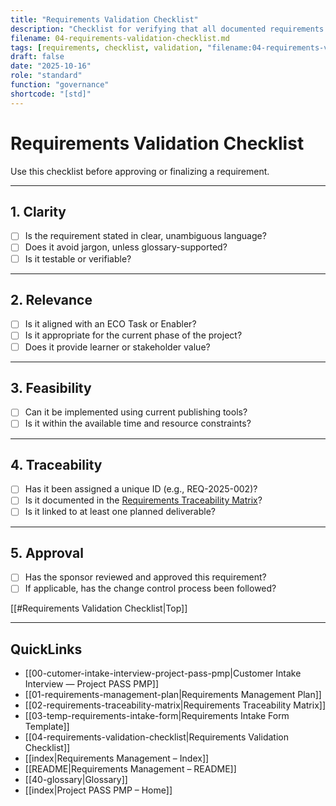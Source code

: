 ```yaml
---
title: "Requirements Validation Checklist"
description: "Checklist for verifying that all documented requirements are complete, feasible, testable, and aligned with project objectives."
filename: 04-requirements-validation-checklist.md
tags: [requirements, checklist, validation, "filename:04-requirements-validation-checklist.md"]
draft: false
date: "2025-10-16"
role: "standard"
function: "governance"
shortcode: "[std]"
---
```



# Requirements Validation Checklist

Use this checklist before approving or finalizing a requirement.

---

## 1. Clarity

- [ ] Is the requirement stated in clear, unambiguous language?
- [ ] Does it avoid jargon, unless glossary-supported?
- [ ] Is it testable or verifiable?

---

## 2. Relevance

- [ ] Is it aligned with an ECO Task or Enabler?
- [ ] Is it appropriate for the current phase of the project?
- [ ] Does it provide learner or stakeholder value?

---

## 3. Feasibility

- [ ] Can it be implemented using current publishing tools?
- [ ] Is it within the available time and resource constraints?

---

## 4. Traceability

- [ ] Has it been assigned a unique ID (e.g., REQ-2025-002)?
- [ ] Is it documented in the [Requirements Traceability Matrix](./requirements-traceability-matrix.md)?
- [ ] Is it linked to at least one planned deliverable?

---

## 5. Approval

- [ ] Has the sponsor reviewed and approved this requirement?
- [ ] If applicable, has the change control process been followed?

[[#Requirements Validation Checklist|Top]]

---

## QuickLinks
- [[00-cutomer-intake-interview-project-pass-pmp|Customer Intake Interview — Project PASS PMP]]
- [[01-requirements-management-plan|Requirements Management Plan]]
- [[02-requirements-traceability-matrix|Requirements Traceability Matrix]]
- [[03-temp-requirements-intake-form|Requirements Intake Form Template]]
- [[04-requirements-validation-checklist|Requirements Validation Checklist]]
- [[index|Requirements Management – Index]]
- [[README|Requirements Management – README]]
- [[40-glossary|Glossary]]
- [[index|Project PASS PMP – Home]]
